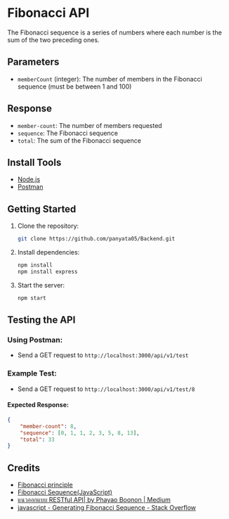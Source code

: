 
# Fibonacci API
The Fibonacci sequence is a series of numbers where each number is the sum of the two preceding ones.

## Parameters

- `memberCount` (integer): The number of members in the Fibonacci sequence (must be between 1 and 100)

## Response

- `member-count`: The number of members requested
- `sequence`: The Fibonacci sequence
- `total`: The sum of the Fibonacci sequence

## Install Tools

- [Node.js](https://nodejs.org/)
- [Postman](https://www.postman.com/downloads/)

## Getting Started

1. Clone the repository:
    ```bash
    git clone https://github.com/panyata05/Backend.git
    
    ```

2. Install dependencies:
    ```bash
    npm install
    npm install express
    ```

3. Start the server:
    ```bash
    npm start
    ```

## Testing the API

### Using Postman:

- Send a GET request to `http://localhost:3000/api/v1/test`
   
### Example Test:

- Send a GET request to `http://localhost:3000/api/v1/test/8`

#### Expected Response:
```json
{
    "member-count": 8,
    "sequence": [0, 1, 1, 2, 3, 5, 8, 13],
    "total": 33
}
```
## Credits
- [Fibonacci principle](https://www.rapidtables.org/th/math/number/fibonacci.html)
- [Fibonacci Sequence(JavaScript)](https://www.programiz.com/javascript/examples/fibonacci-series)
- [แนวออกแบบ RESTful API| by Phayao Boonon | Medium](https://phayao.medium.com/%E0%B9%81%E0%B8%99%E0%B8%A7%E0%B8%AD%E0%B8%AD%E0%B8%81%E0%B9%81%E0%B8%9A%E0%B8%9A-restful-api-%E0%B8%A7%E0%B8%B4%E0%B8%98%E0%B8%B5%E0%B8%9B%E0%B8%8F%E0%B8%B4%E0%B8%9A%E0%B8%B1%E0%B8%95%E0%B8%97%E0%B8%B5%E0%B9%88%E0%B8%94%E0%B8%B5-c320d806e30b)
- [javascript - Generating Fibonacci Sequence - Stack Overflow](https://stackoverflow.com/questions/7944239/generating-fibonacci-sequence)

